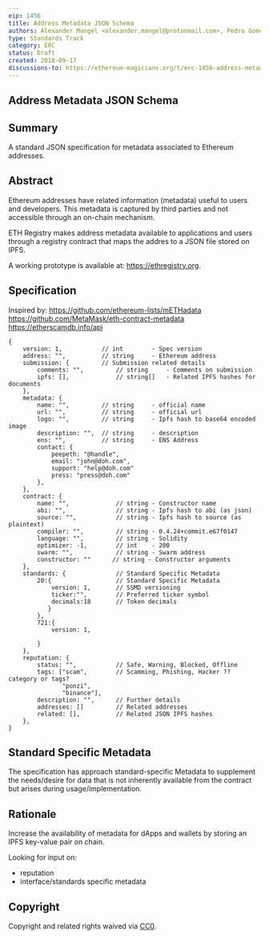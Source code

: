 ```yaml
---
eip: 1456
title: Address Metadata JSON Schema
authors: Alexander Mangel <alexander.mangel@protonmail.com>, Pedro Gomes <pedrouid@protonmail.com>
type: Standards Track
category: ERC
status: Draft
created: 2018-09-17
discussions-to: https://ethereum-magicians.org/t/erc-1456-address-metadata-json-schema/1491
---
```


## Address Metadata JSON Schema

## Summary

A standard JSON specification for metadata associated to Ethereum addresses.

## Abstract

Ethereum addresses have related information (metadata) useful to users and developers. This metadata is captured by third parties and not accessible through an on-chain mechanism.

ETH Registry makes address metadata available to applications and users through a registry contract that maps the addres to a JSON file stored on IPFS.

A working prototype is available at: https://ethregistry.org.

## Specification

Inspired by:
https://github.com/ethereum-lists/mETHadata
https://github.com/MetaMask/eth-contract-metadata
https://etherscamdb.info/api

```
{
    version: 1,           // int        - Spec version
    address: "",          // string     - Ethereum address
    submission: {         // Submission related details
        comments: "",         // string     - Comments on submission
        ipfs: [],             // string[]   - Related IPFS hashes for documents
    },
    metadata: {
        name: "",         // string     - official name
        url: "",          // string     - official url
        logo: "",         // string     - Ipfs hash to base64 encoded image
        description: "",  // string     - description
        ens: "",          // string     - ENS Address
        contact: {
            peepeth: "@handle",
            email: "john@doh.com",
            support: "help@doh.com"
            press: "press@doh.com"
        },
    },
    contract: {
        name: "",             // string - Constructor name
        abi: "",              // string - Ipfs hash to abi (as json)
        source: "",           // string - Ipfs hash to source (as plaintext)
        compiler: "",         // string - 0.4.24+commit.e67f0147
        language: "",         // string - Solidity
        optimizer: -1,        // int    - 200
        swarm: "",            // string - Swarm address
        constructor: ""      // string - Constructor arguments
    },
    standards: {              // Standard Specific Metadata
        20:{                  // Standard Specific Metadata
            version: 1,       // SSMD versioning
            ticker:"",        // Preferred ticker symbol
            decimals:18       // Token decimals
           }
        },
        721:{
            version: 1,

        }
    },
    reputation: {
        status: "",           // Safe, Warning, Blocked, Offline
        tags: ["scam",        // Scamming, Phishing, Hacker ?? category or tags?
               "ponzi",
               "binance"],
        description: "",      // Further details
        addresses: []         // Related addresses
        related: [],          // Related JSON IPFS hashes
    },
}
```

## Standard Specific Metadata

The specification has approach standard-specific Metadata to supplement the needs/desire for data that is not inherently available from the contract but arises during usage/implementation.

## Rationale

Increase the availability of metadata for dApps and wallets by storing an IPFS key-value pair on chain.

Looking for input on:

- reputation
- interface/standards specific metadata

## Copyright

Copyright and related rights waived via [CC0](https://creativecommons.org/publicdomain/zero/1.0/).
